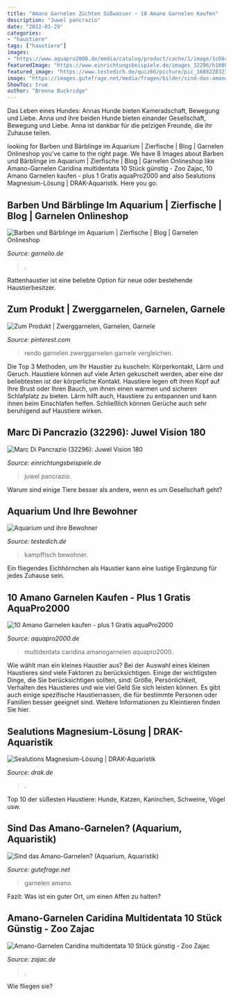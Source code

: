 ```yaml
---
title: "Amano Garnelen Züchten Süßwasser ~ 10 Amano Garnelen Kaufen"
description: "Juwel pancrazio"
date: "2022-01-29"
categories:
- "haustiere"
tags: ["haustiere"]
images:
- "https://www.aquapro2000.de/media/catalog/product/cache/1/image/1c6643041eecd79b11d8bbe3fbef5504/c/a/caridina_multidentata_ft_wgaft0108_2.jpg"
featuredImage: "https://www.einrichtungsbeispiele.de/images_32296/h1080_w1920/aquarium-juwel-vision-180__51ed93c4e245a3d2544b01aac3aff433.jpg"
featured_image: "https://www.testedich.de/quiz66/picture/pic_1608228323_2.jpg?1608248039"
image: "https://images.gutefrage.net/media/fragen/bilder/sind-das-amano-garnelen-/3_full.jpg?v=1394021396000"
ShowToc: true
author: "Brenna Buckridge"
---
```



Das Leben eines Hundes: Annas Hunde bieten Kameradschaft, Bewegung und Liebe.
Anna und ihre beiden Hunde bieten einander Gesellschaft, Bewegung und Liebe. Anna ist dankbar für die pelzigen Freunde, die ihr Zuhause teilen.

	

		
looking for Barben und Bärblinge im Aquarium | Zierfische | Blog | Garnelen Onlineshop you've came to the right page. We have 8 Images about Barben und Bärblinge im Aquarium | Zierfische | Blog | Garnelen Onlineshop like Amano-Garnelen Caridina multidentata 10 Stück günstig - Zoo Zajac, 10 Amano Garnelen kaufen - plus 1 Gratis aquaPro2000 and also Sealutions Magnesium-Lösung | DRAK-Aquaristik. Here you go:
		
    
## Barben Und Bärblinge Im Aquarium | Zierfische | Blog | Garnelen Onlineshop

<img loading=lazy src="https://www.garnelio.de/media/image/30/3d/ef/Puntius-padamya200130hGM4gYowiBaDVe2zSEl9iRT21T.jpg" onerror="this.onerror=null;this.src='https://tse1.mm.bing.net/th?id=OIP.2cwr5Gu4o6nBu2mIuz1AKQHaF7&amp;pid=15.1';" alt="Barben und Bärblinge im Aquarium | Zierfische | Blog | Garnelen Onlineshop">

_Source: garnelio.de_

>. 

	

Rattenhaustier ist eine beliebte Option für neue oder bestehende Haustierbesitzer.

    
## Zum Produkt | Zwerggarnelen, Garnelen, Garnele

<img loading=lazy src="https://i.pinimg.com/originals/db/79/97/db799771a4445c1297a827effcba1d19.png" onerror="this.onerror=null;this.src='https://tse4.mm.bing.net/th?id=OIP.3XD-yUdG3KE5mUXMfiemUAHaHa&amp;pid=15.1';" alt="Zum Produkt | Zwerggarnelen, Garnelen, Garnele">

_Source: pinterest.com_

>rendo garnelen zwerggarnelen garnele vergleichen. 

	

Die Top 3 Methoden, um Ihr Haustier zu kuscheln: Körperkontakt, Lärm und Geruch.
Haustiere können auf viele Arten gekuschelt werden, aber eine der beliebtesten ist der körperliche Kontakt. Haustiere legen oft ihren Kopf auf Ihre Brust oder Ihren Bauch, um ihnen einen warmen und sicheren Schlafplatz zu bieten. Lärm hilft auch, Haustiere zu entspannen und kann ihnen beim Einschlafen helfen. Schließlich können Gerüche auch sehr beruhigend auf Haustiere wirken.

    
## Marc Di Pancrazio (32296): Juwel Vision 180

<img loading=lazy src="https://www.einrichtungsbeispiele.de/images_32296/h1080_w1920/aquarium-juwel-vision-180__51ed93c4e245a3d2544b01aac3aff433.jpg" onerror="this.onerror=null;this.src='https://tse4.mm.bing.net/th?id=OIP.amGeBU2Me056bolYnuDz-QHaEK&amp;pid=15.1';" alt="Marc Di Pancrazio (32296): Juwel Vision 180">

_Source: einrichtungsbeispiele.de_

>juwel pancrazio. 

	

Warum sind einige Tiere besser als andere, wenn es um Gesellschaft geht?

    
## Aquarium Und Ihre Bewohner

<img loading=lazy src="https://www.testedich.de/quiz66/picture/pic_1608228323_2.jpg?1608248039" onerror="this.onerror=null;this.src='https://tse1.mm.bing.net/th?id=OIP.4dg7HdNGm-Od_6Ys0lnYSgHaFQ&amp;pid=15.1';" alt="Aquarium und ihre Bewohner">

_Source: testedich.de_

>kampffisch bewohner. 

	

Ein fliegendes Eichhörnchen als Haustier kann eine lustige Ergänzung für jedes Zuhause sein.

    
## 10 Amano Garnelen Kaufen - Plus 1 Gratis AquaPro2000

<img loading=lazy src="https://www.aquapro2000.de/media/catalog/product/cache/1/image/1c6643041eecd79b11d8bbe3fbef5504/c/a/caridina_multidentata_ft_wgaft0108_2.jpg" onerror="this.onerror=null;this.src='https://tse4.mm.bing.net/th?id=OIP.EQhxXNHOMbg3w3hoj0XM4wHaE8&amp;pid=15.1';" alt="10 Amano Garnelen kaufen - plus 1 Gratis aquaPro2000">

_Source: aquapro2000.de_

>multidentata caridina amanogarnelen aquapro2000. 

	

Wie wählt man ein kleines Haustier aus?
Bei der Auswahl eines kleinen Haustieres sind viele Faktoren zu berücksichtigen. Einige der wichtigsten Dinge, die Sie berücksichtigen sollten, sind: Größe, Persönlichkeit, Verhalten des Haustieres und wie viel Geld Sie sich leisten können. Es gibt auch einige spezifische Haustierrassen, die für bestimmte Personen oder Familien besser geeignet sind. Weitere Informationen zu Kleintieren finden Sie hier.

    
## Sealutions Magnesium-Lösung | DRAK-Aquaristik

<img loading=lazy src="https://www.drak.de/media/image/ae/0d/c0/sealutions-magnesium-250ml.jpg" onerror="this.onerror=null;this.src='https://tse2.mm.bing.net/th?id=OIP.MJyCUsOHtWL9fPxJ3ujCDgHaHa&amp;pid=15.1';" alt="Sealutions Magnesium-Lösung | DRAK-Aquaristik">

_Source: drak.de_

>. 

	

Top 10 der süßesten Haustiere: Hunde, Katzen, Kaninchen, Schweine, Vögel usw.

    
## Sind Das Amano-Garnelen? (Aquarium, Aquaristik)

<img loading=lazy src="https://images.gutefrage.net/media/fragen/bilder/sind-das-amano-garnelen-/3_full.jpg?v=1394021396000" onerror="this.onerror=null;this.src='https://tse2.mm.bing.net/th?id=OIP.H5ATCLvA2dn4a5imz7skpgHaJ4&amp;pid=15.1';" alt="Sind das Amano-Garnelen? (Aquarium, Aquaristik)">

_Source: gutefrage.net_

>garnelen amano. 

	

Fazit: Was ist ein guter Ort, um einen Affen zu halten?

    
## Amano-Garnelen Caridina Multidentata 10 Stück Günstig - Zoo Zajac

<img loading=lazy src="https://www.zajac.de/$WS/zoo-zajac/websale8_shop-zoo-zajac/produkte/medien/bilder/gross/kg112.jpg" onerror="this.onerror=null;this.src='https://tse4.mm.bing.net/th?id=OIP.VHNjHH0dWfH0uFi_DZEPnAHaHa&amp;pid=15.1';" alt="Amano-Garnelen Caridina multidentata 10 Stück günstig - Zoo Zajac">

_Source: zajac.de_

>. 

	

Wie fliegen sie?

